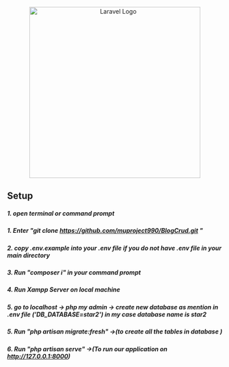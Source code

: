 <p align="center"><a href="https://laravel.com" target="_blank"><img src="https://raw.githubusercontent.com/laravel/art/master/logo-lockup/5%20SVG/2%20CMYK/1%20Full%20Color/laravel-logolockup-cmyk-red.svg" width="400" alt="Laravel Logo"></a></p>



## Setup

##### 1. open terminal or command prompt 
##### 1. Enter "git clone https://github.com/muproject990/BlogCrud.git "
##### 2. copy  .env.example  into your .env file if you do not  have .env file in your main directory 
##### 3. Run "composer i" in your command prompt
##### 4. Run Xampp Server on local machine
##### 5. go to localhost -> php my admin -> create new database as mention in .env file ('DB_DATABASE=star2') in my case database name is star2

##### 5. Run "php artisan migrate:fresh" ->(to create all the tables in database )
##### 6. Run "php artisan serve" ->(To run our application on http://127.0.0.1:8000) 
